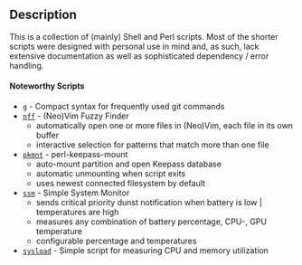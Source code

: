 ## Description
This is a collection of (mainly) Shell and Perl scripts. Most of the shorter
scripts were designed with personal use in mind and, as such, lack extensive
documentation as well as sophisticated dependency / error handling.  

#### Noteworthy Scripts
* [`g`](https://gitlab.com/fell_/Scripts/-/blob/master/source/perl/g)
\- Compact syntax for frequently used git commands
* [`nff`](https://gitlab.com/fell_/Scripts/-/tree/master/source/shell/nff)
\- (Neo)Vim Fuzzy Finder
  * automatically open one or more files in (Neo)Vim, each file in its own
  buffer
  * interactive selection for patterns that match more than one file
* [`pkmnt`](https://gitlab.com/fell_/Scripts/-/blob/master/source/perl/pkmnt)
\- perl-keepass-mount
  * auto-mount partition and open Keepass database
  * automatic unmounting when script exits
  * uses newest connected filesystem by default
* [`ssm`](https://gitlab.com/fell_/Scripts/-/blob/master/source/shell/system_monitors/ssm)
\- Simple System Monitor
  * sends critical priority dunst notification when battery is low |
    temperatures are high
  * measures any combination of battery percentage, CPU-, GPU temperature
  * configurable percentage and temperatures
* [`sysload`](https://gitlab.com/fell_/Scripts/-/blob/master/source/perl/system_monitors/sysload)
\- Simple script for measuring CPU and memory utilization

